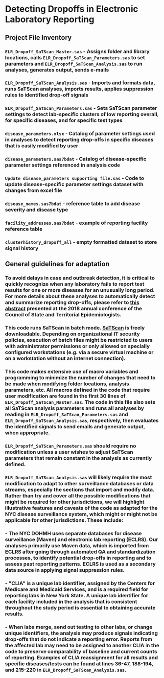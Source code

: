 # Detecting Dropoffs in Electronic Laboratory Reporting
## Project File Inventory
### `ELR_Dropoff_SaTScan_Master.sas` - Assigns folder and library locations, calls `ELR_Dropoff_SaTScan_Parameters.sas` to set parameters and `ELR_Dropoff_SaTScan_Analysis.sas` to run analyses, generates output, sends e-mails
### `ELR_Dropoff_SaTScan_Analysis.sas` - Imports and formats data, runs SaTScan analyses, imports results, applies suppression rules to identified drop-off signals
### `ELR_Dropoff_SaTScan_Parameters.sas` - Sets SaTScan parameter settings to detect lab-specific clusters of low reporting overall, for specific diseases, and for specific test types
### `disease_parameters.xlsx` - Catalog of parameter settings used in analyses to detect reporting drop-offs in specific diseases that is easily modified by user
### `disease_parameters.sas7bdat` - Catalog of disease-specific parameter settings referenced in analysis code
### `Update disease_parameters supporting file.sas` - Code to update disease-specific parameter settings dataset with changes from excel file
### `disease_names.sas7bdat` - reference table to add disease severity and disease type
### `facility_addresses.sas7bdat` - example of reporting facility reference table
### `clusterhistory_dropoff_all` - empty formatted dataset to store signal history

## General guidelines for adaptation
### To avoid delays in case and outbreak detection, it is critical to quickly recognize when any laboratory fails to report test results for one or more diseases for an unusually long period. For more details about these analyses to automatically detect and summarize reporting drop-offs, please refer to [this abstract](https://cste.confex.com/cste/2018/meetingapp.cgi/Paper/9525) presented at the 2018 annual conference of the Council of State and Territorial Epidemiologists.
### This code runs SaTScan in batch mode. [SaTScan](https://www.satscan.org) is freely downloadable. Depending on organizational IT security policies, execution of batch files might be restricted to users with administrator permissions or only allowed on specially configured workstations (e.g. via a secure virtual machine or on a workstation without an internet connection). 
### This code makes extensive use of macro variables and programming to minimize the number of changes that need to be made when modifying folder locations, analysis parameters, etc. All macros defined in the code that require user modification are found in the first 30 lines of `ELR_Dropoff_SaTScan_Master.sas`. The code in this file also sets all SaTScan analysis parameters and runs all analyses by reading in `ELR_Dropoff_SaTScan_Parameters.sas` and `ELR_Dropoff_SaTScan_Analysis.sas`, respectively, then evaluates the identified signals to send emails and generate output, when appropriate.
### `ELR_Dropoff_SaTScan_Parameters.sas` should require no modification unless a user wishes to adjust SaTScan parameters that remain constant in the analysis as currently defined.
### `ELR_Dropoff_SaTScan_Analysis.sas` will likely require the most modification to adapt to other surveillance databases or data streams, especially the sections that import and modify data. Rather than try and cover all the possible modifications that might be required for other jurisdictions, we will highlight illustrative features and caveats of the code as adapted for the NYC disease surveillance system, which might or might not be applicable for other jurisdictions. These include:
### - The NYC DOHMH uses separate databases for disease surveillance (Maven) and electronic lab reporting (ECLRS). Our analyses primarily use Maven data, which is imported from ECLRS after going through automated QA and standardization processes, to identify potential drop-offs in reporting and to assess past reporting patterns. ECLRS is used as a secondary data source in applying signal suppression rules.
### - "CLIA" is a unique lab identifier, assigned by the Centers for Medicare and Medicaid Services, and is a required field for reporting labs in New York State. A unique lab identifier for each facility included in the analysis that is consistent throughout the study period is essential to obtaining accurate results.
### - When labs merge, send out testing to other labs, or change unique identifiers, the analysis may produce signals indicating drop-offs that do not indicate a reporting error. Reports from the affected lab may need to be assigned to another CLIA in the code to preserve comparability of baseline and current counts of reporting. Examples of CLIA reassignment for all results and specific diseases/tests can be found at lines 36-47, 188-194, and 215-220 in  `ELR_Dropoff_SaTScan_Analysis.sas`.

